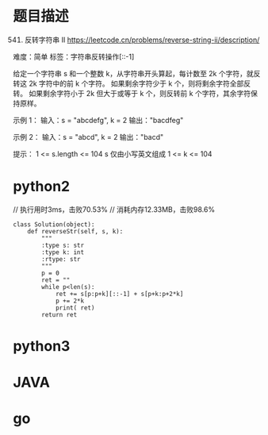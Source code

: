 # 题目描述

541. 反转字符串 II
https://leetcode.cn/problems/reverse-string-ii/description/

难度：简单
标签：字符串反转操作[::-1]

给定一个字符串 s 和一个整数 k，从字符串开头算起，每计数至 2k 个字符，就反转这 2k 字符中的前 k 个字符。
如果剩余字符少于 k 个，则将剩余字符全部反转。
如果剩余字符小于 2k 但大于或等于 k 个，则反转前 k 个字符，其余字符保持原样。

示例 1：
输入：s = "abcdefg", k = 2
输出："bacdfeg"

示例 2：
输入：s = "abcd", k = 2
输出："bacd"

提示：
1 <= s.length <= 104
s 仅由小写英文组成
1 <= k <= 104

# python2

// 执行用时3ms，击败70.53%
// 消耗内存12.33MB，击败98.6%
```
class Solution(object):
    def reverseStr(self, s, k):
        """
        :type s: str
        :type k: int
        :rtype: str
        """
        p = 0
        ret = ""
        while p<len(s):
            ret += s[p:p+k][::-1] + s[p+k:p+2*k]
            p += 2*k
            print( ret)
        return ret
```

# python3 

# JAVA

# go
